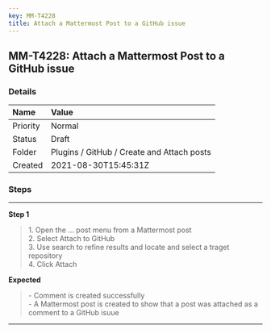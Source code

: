 ```yaml
---
key: MM-T4228
title: Attach a Mattermost Post to a GitHub issue
---
```


## MM-T4228: Attach a Mattermost Post to a GitHub issue

### Details

| Name     | Value                                      |
| :------- | :----------------------------------------- |
| Priority | Normal                                     |
| Status   | Draft                                      |
| Folder   | Plugins / GitHub / Create and Attach posts |
| Created  | 2021-08-30T15:45:31Z                       |

### Steps

<hr/>

**Step 1**

> <article>1. Open the ... post menu from a Mattermost post<br />2. Select Attach to GitHub<br />3. Use search to refine results and locate and select a traget repository <br />4. Click Attach</article>

**Expected**

> <article>- Comment is created successfully<br />- A Mattermost post is created to show that a post was attached as a comment to a GitHub isuue</article>

<hr/>
